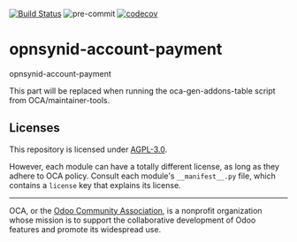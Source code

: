 [![Build Status](https://travis-ci.com/open-synergy/opnsynid-account-payment.svg?branch=8.0)](https://travis-ci.com/open-synergy/opnsynid-account-payment)
![pre-commit](https://github.com/open-synergy/opnsynid-account-payment/actions/workflows/pre-commit.yml/badge.svg)
[![codecov](https://codecov.io/gh/open-synergy/opnsynid-account-payment/branch/8.0/graph/badge.svg)](https://codecov.io/gh/open-synergy/opnsynid-account-payment)

<!-- /!\ do not modify above this line -->

# opnsynid-account-payment

opnsynid-account-payment

<!-- /!\ do not modify below this line -->

<!-- prettier-ignore-start -->

[//]: # (addons)

This part will be replaced when running the oca-gen-addons-table script from OCA/maintainer-tools.

[//]: # (end addons)

<!-- prettier-ignore-end -->

## Licenses

This repository is licensed under [AGPL-3.0](LICENSE).

However, each module can have a totally different license, as long as they adhere to OCA
policy. Consult each module's `__manifest__.py` file, which contains a `license` key
that explains its license.

----

OCA, or the [Odoo Community Association](http://odoo-community.org/), is a nonprofit
organization whose mission is to support the collaborative development of Odoo features
and promote its widespread use.
